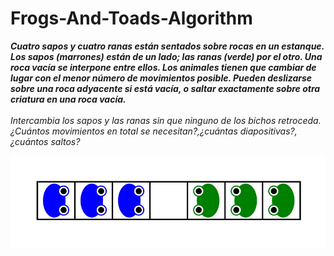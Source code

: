 # Frogs-And-Toads-Algorithm
***Cuatro sapos y cuatro ranas están sentados sobre rocas en un estanque. Los sapos (marrones) están de un lado; las ranas (verde) por el otro. Una roca vacía se interpone entre ellos. Los animales tienen que cambiar de lugar con el menor número de movimientos posible. Pueden deslizarse sobre una roca adyacente si está vacía, o saltar exactamente sobre otra criatura en una roca vacía.***
 </br> </br>
*Intercambia los sapos y las ranas sin que ninguno de los bichos retroceda. ¿Cuántos movimientos en total se necesitan?,¿cuántas diapositivas?, ¿cuántos saltos?*
 </br>
 <p align="center">
    <img src="https://raw.githubusercontent.com/AleS900/prueba/master/IA/WhatsApp%20Image%202022-04-04%20at%203.27.08%20PM.jpeg" />
 </p>
